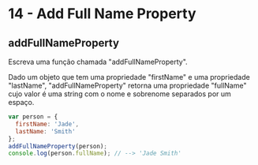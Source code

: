 # 14 - Add Full Name Property

## addFullNameProperty

Escreva uma função chamada "addFullNameProperty".

Dado um objeto que tem uma propriedade "firstName" e uma propriedade "lastName", "addFullNameProperty" retorna uma propriedade "fullName" cujo valor é uma string com o nome e sobrenome separados por um espaço.

```javascript
var person = {
  firstName: 'Jade',
  lastName: 'Smith'
};
addFullNameProperty(person);
console.log(person.fullName); // --> 'Jade Smith'
```

